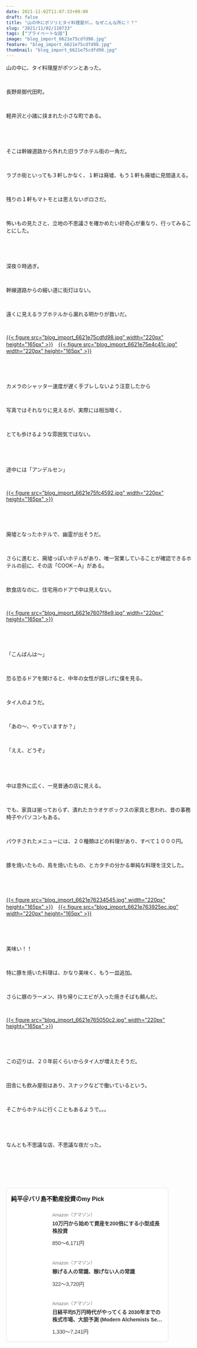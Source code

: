 ```yaml
---
date: 2021-11-02T11:07:33+09:00
draft: false
title: "山の中にポツリとタイ料理屋が。。なぜこんな所に！？"
slug: "2021/11/02/110733"
tags: ["プライベートな話"]
image: "blog_import_6621e75cdfd98.jpg"
feature: "blog_import_6621e75cdfd98.jpg"
thumbnail: "blog_import_6621e75cdfd98.jpg"
---
```

<p>山の中に、タイ料理屋がポツンとあった。</p><p> </p><p>長野県御代田町。</p><p> </p><p>軽井沢と小諸に挟まれた小さな町である。</p><p> </p><p> </p><p>そこは幹線道路から外れた旧ラブホテル街の一角だ。</p><p> </p><p>ラブホ街といっても３軒しかなく、１軒は廃墟、もう１軒も廃墟に見間違える。</p><p> </p><p>残りの１軒もマトモとは思えないボロさだ。</p><p> </p><p>怖いもの見たさと、立地の不思議さを確かめたい好奇心が重なり、行ってみることにした。</p><p> </p><p> </p><p>深夜０時過ぎ。</p><p> </p><p>幹線道路からの細い道に街灯はない。</p><p> </p><p>遠くに見えるラブホテルから漏れる明かりが救いだ。</p><p> </p><p><a href="blog_import_6621e75cdfd98.jpg">{{< figure src="blog_import_6621e75cdfd98.jpg" width="220px" height="165px" >}}</a>　<a href="blog_import_6621e75e4c41c.jpg">{{< figure src="blog_import_6621e75e4c41c.jpg" width="220px" height="165px" >}}</a></p><p> </p><p> </p><p>カメラのシャッター速度が遅く手ブレしないよう注意したから</p><p> </p><p>写真ではそれなりに見えるが、実際には相当暗く、</p><p> </p><p>とても歩けるような雰囲気ではない。</p><p> </p><p> </p><p>途中には「アンデルセン」</p><p> </p><p><a href="blog_import_6621e75fc4592.jpg">{{< figure src="blog_import_6621e75fc4592.jpg" width="220px" height="165px" >}}</a></p><p> </p><p> </p><p>廃墟となったホテルで、幽霊が出そうだ。</p><p> </p><p>さらに進むと、廃墟っぽいホテルがあり、唯一営業していることが確認できるホテルの前に、その店「COOK－A」がある。</p><p> </p><p>飲食店なのに、住宅用のドアで中は見えない。</p><p> </p><p><a href="blog_import_6621e7607f8e9.jpg">{{< figure src="blog_import_6621e7607f8e9.jpg" width="220px" height="165px" >}}</a></p><p> </p><p> </p><p>「こんばんは〜」</p><p> </p><p>恐る恐るドアを開けると、中年の女性が訝しげに僕を見る。</p><p> </p><p>タイ人のようだ。</p><p> </p><p>「あの〜、やっていますか？」</p><p> </p><p>「ええ、どうぞ」</p><p> </p><p> </p><p>中は意外に広く、一見普通の店に見える。</p><p> </p><p>でも、家具は揃っておらず、潰れたカラオケボックスの家具と思われ、昔の事務椅子やパソコンもある。</p><p> </p><p>パウチされたメニューには、２０種類ほどの料理があり、すべて１０００円。</p><p> </p><p>豚を焼いたもの、鳥を焼いたもの、とカタチの分かる単純な料理を注文した。</p><p> </p><p> </p><p><a href="blog_import_6621e76234545.jpg">{{< figure src="blog_import_6621e76234545.jpg" width="220px" height="165px" >}}</a>　<a href="blog_import_6621e763925ec.jpg">{{< figure src="blog_import_6621e763925ec.jpg" width="220px" height="165px" >}}</a></p><p> </p><p> </p><p>美味い！！</p><p> </p><p>特に豚を焼いた料理は、かなり美味く、もう一皿追加。</p><p> </p><p>さらに豚のラーメン、持ち帰りにエビが入った焼きそばも頼んだ。</p><p> </p><p><a href="blog_import_6621e765050c2.jpg">{{< figure src="blog_import_6621e765050c2.jpg" width="220px" height="165px" >}}</a></p><p> </p><p> </p><p>この辺りは、２０年前くらいからタイ人が増えたそうだ。</p><p> </p><p>田舎にも飲み屋街はあり、スナックなどで働いているという。</p><p> </p><p>そこからホテルに行くこともあるようで。。。</p><p> </p><p> </p><p>なんとも不思議な店、不思議な夜だった。</p><p> </p><p> </p><p> </p><div class="pickCreative_root" style="font-size:0"><section class="myPick_block" contenteditable="false" style="background:#fff;font-family:ヒラギノ角ゴ Pro W3, Hiragino Kaku Gothic Pro, ＭＳ Ｐゴシック, Helvetica, Arial, sans-serif;border:1px solid #E2E2E2;box-sizing:border-box;border-radius:8px;padding:16px 12px;max-width:100%;width:440px;display:inline-block;text-align:left"><h2 class="myPick_title" style="font-weight:bold;font-size:16px;margin:0 0 20px">純平＠バリ島不動産投資のmy Pick</h2><div><article class="myPick_item" style="margin-top:24px"><a class="myPick_link" data-df-item-id="4866801174" data-img-url="https://p.odsyms15.com/mTx9A1sZcX1d62AvfbFqs7" data-item-id="AZ000001" data-layout-type="102" style="display:-webkit-box; display: flex;max-width:100%;text-decoration:none;line-height:1;font-weight:normal;font-style:normal;word-break:break-all" target="_blank" data-aid="GD2wGUTcfjUaufI7bFO5n3" id="GD2wGUTcfjUaufI7bFO5n3" href="click?aid=GD2wGUTcfjUaufI7bFO5n3"><div class="myPick_imgWrapper" style="position:relative;margin-right:16px;flex-shrink:0;width:96px;height:96px;border-radius:4px;overflow:hidden">{{< figure src="svg+xml;charset=utf-8,%3Csvg%20xmlns%3D%22http%3A%2F%2Fwww.w3.org%2F2000%2Fsvg%22%20title%3D%22Placeholder%20for%20Images%22%20role%3D%22presentation%22%20viewBox%3D%220%200%201%201%22%20%2F%3E" width="96pxpx" height="96pxpx" >}}<noscript><img alt="" class="myPick_img" data-img="affiliate" height="96px" src="https://p.odsyms15.com/mTx9A1sZcX1d62AvfbFqs7" style="width:auto;height:auto;margin:auto; margin: auto;position:absolute;top:0;left:0;right:0;bottom:0;max-width:100%;max-height:100%;-o-object-fit:contain;object-fit:contain" width="96px"></noscript></div><div class="myPick_itemInfo" style="display:-webkit-box; display: flex;-webkit-box-orient:vertical;-webkit-box-direction:normal;flex-direction:column;-webkit-box-pack:center;justify-content:center"><div class="myPick_demand" style="color:#757575;font-size:12px">Amazon（アマゾン）</div><div class="myPick_itemTitle" style="-webkit-box-orient:vertical;display:-webkit-box;font-weight:bold; fontWeight: bold;-webkit-line-clamp:2;overflow:hidden;font-size:14px;line-height:1.4;color:#333333;margin:8px 0 16px">10万円から始めて資産を200倍にする小型成長株投資</div><div class="myPick_price" style="font-size:14px;color:#333333">850〜6,171円</div></div></a></article><article class="myPick_item" style="margin-top:24px"><a class="myPick_link" data-df-item-id="4802110227" data-img-url="https://p.odsyms15.com/AlO6Havfb71fjIkVViQlgj" data-item-id="AZ000001" data-layout-type="102" style="display:-webkit-box; display: flex;max-width:100%;text-decoration:none;line-height:1;font-weight:normal;font-style:normal;word-break:break-all" target="_blank" data-aid="kQGBW72V51ABtmi9IZSuE7" id="kQGBW72V51ABtmi9IZSuE7" href="click?aid=kQGBW72V51ABtmi9IZSuE7"><div class="myPick_imgWrapper" style="position:relative;margin-right:16px;flex-shrink:0;width:96px;height:96px;border-radius:4px;overflow:hidden">{{< figure src="svg+xml;charset=utf-8,%3Csvg%20xmlns%3D%22http%3A%2F%2Fwww.w3.org%2F2000%2Fsvg%22%20title%3D%22Placeholder%20for%20Images%22%20role%3D%22presentation%22%20viewBox%3D%220%200%201%201%22%20%2F%3E" width="96pxpx" height="96pxpx" >}}<noscript><img alt="" class="myPick_img" data-img="affiliate" height="96px" src="https://p.odsyms15.com/AlO6Havfb71fjIkVViQlgj" style="width:auto;height:auto;margin:auto; margin: auto;position:absolute;top:0;left:0;right:0;bottom:0;max-width:100%;max-height:100%;-o-object-fit:contain;object-fit:contain" width="96px"></noscript></div><div class="myPick_itemInfo" style="display:-webkit-box; display: flex;-webkit-box-orient:vertical;-webkit-box-direction:normal;flex-direction:column;-webkit-box-pack:center;justify-content:center"><div class="myPick_demand" style="color:#757575;font-size:12px">Amazon（アマゾン）</div><div class="myPick_itemTitle" style="-webkit-box-orient:vertical;display:-webkit-box;font-weight:bold; fontWeight: bold;-webkit-line-clamp:2;overflow:hidden;font-size:14px;line-height:1.4;color:#333333;margin:8px 0 16px">稼げる人の常識、稼げない人の常識</div><div class="myPick_price" style="font-size:14px;color:#333333">322〜3,720円</div></div></a></article><article class="myPick_item" style="margin-top:24px"><a class="myPick_link" data-df-item-id="4775991787" data-img-url="https://p.odsyms15.com/aqB0oGpCY13f9jhvzhB6P5" data-item-id="AZ000001" data-layout-type="102" style="display:-webkit-box; display: flex;max-width:100%;text-decoration:none;line-height:1;font-weight:normal;font-style:normal;word-break:break-all" target="_blank" data-aid="mdXMs8pfGu8AeQipeHifH2" id="mdXMs8pfGu8AeQipeHifH2" href="click?aid=mdXMs8pfGu8AeQipeHifH2"><div class="myPick_imgWrapper" style="position:relative;margin-right:16px;flex-shrink:0;width:96px;height:96px;border-radius:4px;overflow:hidden">{{< figure src="svg+xml;charset=utf-8,%3Csvg%20xmlns%3D%22http%3A%2F%2Fwww.w3.org%2F2000%2Fsvg%22%20title%3D%22Placeholder%20for%20Images%22%20role%3D%22presentation%22%20viewBox%3D%220%200%201%201%22%20%2F%3E" width="96pxpx" height="96pxpx" >}}<noscript><img alt="" class="myPick_img" data-img="affiliate" height="96px" src="https://p.odsyms15.com/aqB0oGpCY13f9jhvzhB6P5" style="width:auto;height:auto;margin:auto; margin: auto;position:absolute;top:0;left:0;right:0;bottom:0;max-width:100%;max-height:100%;-o-object-fit:contain;object-fit:contain" width="96px"></noscript></div><div class="myPick_itemInfo" style="display:-webkit-box; display: flex;-webkit-box-orient:vertical;-webkit-box-direction:normal;flex-direction:column;-webkit-box-pack:center;justify-content:center"><div class="myPick_demand" style="color:#757575;font-size:12px">Amazon（アマゾン）</div><div class="myPick_itemTitle" style="-webkit-box-orient:vertical;display:-webkit-box;font-weight:bold; fontWeight: bold;-webkit-line-clamp:2;overflow:hidden;font-size:14px;line-height:1.4;color:#333333;margin:8px 0 16px">日経平均5万円時代がやってくる 2030年までの株式市場、大胆予測 (Modern Alchemists Series No. 163)</div><div class="myPick_price" style="font-size:14px;color:#333333">1,330〜7,241円</div></div></a></article></div></section></div><p> </p>

